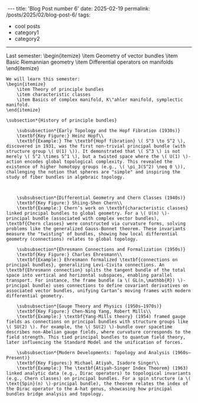  ---
title: 'Blog Post number 6'
date: 2025-02-19
permalink: /posts/2025/02/blog-post-6/
tags:
  - cool posts
  - category1
  - category2
---

Last semester:
	\begin{itemize}
		\item Geometry of vector bundles
		\item Basic Riemannian geometry
		\item Differential operators on manifolds
	\end{itemize}
	
	We will learn this semester:
	\begin{itemize}
		\item Theory of principle bundles
		\item characteristic classes
		\item Basics of complex manifold, K\"ahler manifold, symplectic manifold.
	\end{itemize}
	
	\subsection*{History of principle bundles}
		
		\subsubsection*{Early Topology and the Hopf Fibration (1930s)}
		\textbf{Key Figure:} Heinz Hopf\\
		\textbf{Example:} The \textbf{Hopf fibration} \( S^3 \to S^2 \), discovered in 1931, was the first non-trivial principal bundle (with structure group \( U(1) \)). It demonstrated that \( S^3 \) is not merely \( S^2 \times S^1 \), but a twisted space where the \( U(1) \)-action encodes global topological complexity. This revealed the existence of higher homotopy groups (e.g., \( \pi_3(S^2) \neq 0 \)), challenging the notion that spheres are "simple" and inspiring the study of fiber bundles in algebraic topology.
		
		
		
		\subsubsection*{Differential Geometry and Chern Classes (1940s)}
		\textbf{Key Figure:} Shiing-Shen Chern\\
		\textbf{Example:} Chern’s work on \textbf{characteristic classes} linked principal bundles to global geometry. For a \( U(n) \)-principal bundle (associated with complex vector bundles), \textbf{Chern classes} were constructed via curvature forms, solving problems like the generalized Gauss-Bonnet theorem. These invariants measure the "twisting" of bundles, showing how local differential geometry (connections) relates to global topology.
		
		\subsubsection*{Ehresmann Connections and Formalization (1950s)}
		\textbf{Key Figure:} Charles Ehresmann\\
		\textbf{Example:} Ehresmann formalized \textbf{connections on principal bundles}, generalizing Levi-Civita connections. An \textbf{Ehresmann connection} splits the tangent bundle of the total space into vertical and horizontal subspaces, enabling parallel transport. For instance, the frame bundle (a \( GL(n,\mathbb{R}) \)-principal bundle) uses connections to define covariant derivatives on associated vector bundles, unifying Cartan’s moving frames with modern differential geometry.
		
		\subsubsection*{Gauge Theory and Physics (1950s–1970s)}
		\textbf{Key Figure:} Chen-Ning Yang, Robert Mills\\
		\textbf{Example:} \textbf{Yang-Mills theory} (1954) framed gauge fields as connections on principal bundles with structure groups like \( SU(2) \). For example, the \( SU(2) \)-bundle over spacetime describes non-Abelian gauge fields, where curvature corresponds to the field strength. This tied principal bundles to quantum field theory, later influencing the Standard Model and the unification of forces.
		
		\subsubsection*{Modern Developments: Topology and Analysis (1960s–Present)}
		\textbf{Key Figures:} Michael Atiyah, Isadore Singer\\
		\textbf{Example:} The \textbf{Atiyah-Singer Index Theorem} (1963) linked analytic data (e.g., Dirac operators) to topological invariants (e.g., Chern classes) on principal bundles. For a spin structure (a \( \text{Spin}(n) \)-principal bundle), the theorem relates the index of the Dirac operator to the A-hat genus, showcasing how principal bundles bridge analysis and topology.
